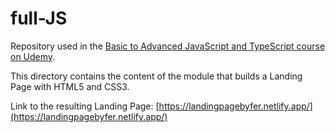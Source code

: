 # full-JS
Repository used in the [Basic to Advanced JavaScript and TypeScript course on Udemy](https://www.udemy.com/course/curso-de-javascript-moderno-do-basico-ao-avancado/). 

This directory contains the content of the module that builds a Landing Page with HTML5 and CSS3.

Link to the resulting Landing Page: [https://landingpagebyfer.netlify.app/](https://landingpagebyfer.netlify.app/)

